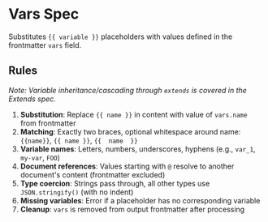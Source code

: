 # Vars Spec

Substitutes `{{ variable }}` placeholders with values defined in the frontmatter `vars` field.

## Rules

*Note: Variable inheritance/cascading through `extends` is covered in the Extends spec.*

1. **Substitution**: Replace `{{ name }}` in content with value of `vars.name` from frontmatter
2. **Matching**: Exactly two braces, optional whitespace around name: `{{name}}`, `{{ name }}`, `{{  name  }}`
3. **Variable names**: Letters, numbers, underscores, hyphens (e.g., `var_1`, `my-var`, `FOO`)
4. **Document references**: Values starting with `@` resolve to another document's content (frontmatter excluded)
5. **Type coercion**: Strings pass through, all other types use `JSON.stringify()` (with no indent)
6. **Missing variables**: Error if a placeholder has no corresponding variable
7. **Cleanup**: `vars` is removed from output frontmatter after processing